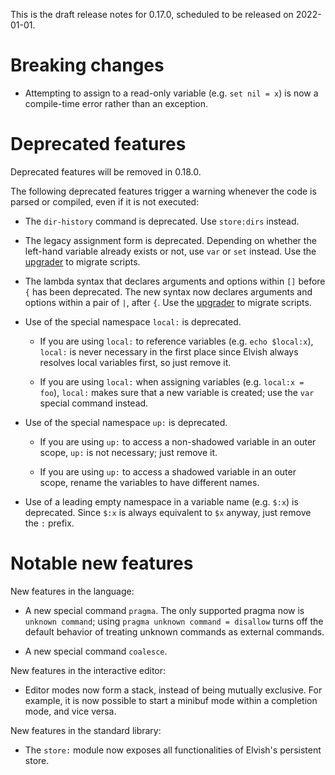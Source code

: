 This is the draft release notes for 0.17.0, scheduled to be released on
2022-01-01.

# Breaking changes

-   Attempting to assign to a read-only variable (e.g. `set nil = x`) is now a
    compile-time error rather than an exception.

# Deprecated features

Deprecated features will be removed in 0.18.0.

The following deprecated features trigger a warning whenever the code is parsed
or compiled, even if it is not executed:

-   The `dir-history` command is deprecated. Use `store:dirs` instead.

-   The legacy assignment form is deprecated. Depending on whether the left-hand
    variable already exists or not, use `var` or `set` instead. Use the
    [upgrader](https://go.elv.sh/u0.17) to migrate scripts.

-   The lambda syntax that declares arguments and options within `[]` before `{`
    has been deprecated. The new syntax now declares arguments and options
    within a pair of `|`, after `{`. Use the [upgrader](https://go.elv.sh/u0.17)
    to migrate scripts.

-   Use of the special namespace `local:` is deprecated.

    -   If you are using `local:` to reference variables (e.g. `echo $local:x`),
        `local:` is never necessary in the first place since Elvish always
        resolves local variables first, so just remove it.

    -   If you are using `local:` when assigning variables (e.g.
        `local:x = foo`), `local:` makes sure that a new variable is created;
        use the `var` special command instead.

-   Use of the special namespace `up:` is deprecated.

    -   If you are using `up:` to access a non-shadowed variable in an outer
        scope, `up:` is not necessary; just remove it.

    -   If you are using `up:` to access a shadowed variable in an outer scope,
        rename the variables to have different names.

-   Use of a leading empty namespace in a variable name (e.g. `$:x`) is
    deprecated. Since `$:x` is always equivalent to `$x` anyway, just remove the
    `:` prefix.

# Notable new features

New features in the language:

-   A new special command `pragma`. The only supported pragma now is
    `unknown command`; using `pragma unknown command = disallow` turns off the
    default behavior of treating unknown commands as external commands.

-   A new special command `coalesce`.

New features in the interactive editor:

-   Editor modes now form a stack, instead of being mutually exclusive. For
    example, it is now possible to start a minibuf mode within a completion
    mode, and vice versa.

New features in the standard library:

-   The `store:` module now exposes all functionalities of Elvish's persistent
    store.
